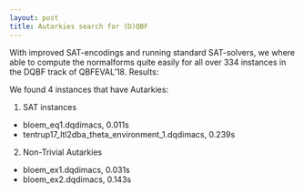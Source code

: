 ```yaml
---
layout: post
title: Autarkies search for (D)QBF
---
```


With improved SAT-encodings and running standard SAT-solvers, we where able to compute the normalforms quite easily for all over 334 instances in the DQBF track of QBFEVAL’18.
Results:

We found 4 instances that have Autarkies:

1. SAT instances 
  - bloem\_eq1.dqdimacs, 0.011s
  - tentrup17\_ltl2dba\_theta\_environment\_1.dqdimacs, 0.239s
  
  
2. Non-Trivial Autarkies
  - bloem\_ex1.dqdimacs, 0.031s
  - bloem\_ex2.dqdimacs, 0.143s
  
